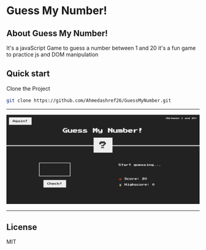 # Guess My Number!

## About Guess My Number!

It's a javaScript Game to guess a number between 1 and 20
it's a fun game to practice js and DOM manipulation

## Quick start

Clone the Project

```bash
git clone https://github.com/Ahmedashref26/GuessMyNumber.git
```

---

[![Guess My Number](main.png)](main.png)


---

## License

MIT
